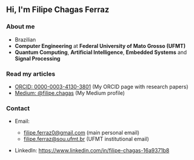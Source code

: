
## Hi, I'm Filipe Chagas Ferraz

### About me

* Brazilian
* **Computer Engineering** at **Federal University of Mato Grosso (UFMT)** 
* **Quantum Computing**, **Artificial Intelligence**, **Embedded Systems** and **Signal Processing** 

### Read my articles
* [ORCID: 0000-0003-4130-3801](https://orcid.org/0000-0003-4130-3801) (My ORCID page with research papers)
* [Medium: @filipe.chagas](https://medium.com/@filipe.chagas) (My Medium profile)

### Contact

* Email: 
  * filipe.ferraz0@gmail.com (main personal email)
  * filipe.ferraz@sou.ufmt.br (UFMT institutional email)
  
* LinkedIn: https://www.linkedin.com/in/filipe-chagas-16a9371b8
